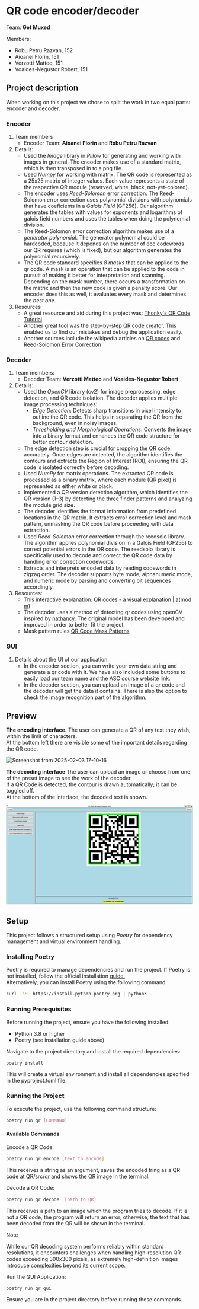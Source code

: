 # QR code encoder/decoder

Team: **Get Muxed** 
  
Members:
- Robu Petru Razvan, 152
- Aioanei Florin, 151
- Verzotti Matteo, 151
- Voaides-Negustor Robert, 151


## Project description

When working on this project we chose to split the work in two equal parts: encoder and decoder.
### Encoder
1. Team members
    - Encoder Team: **Aioanei Florin** and **Robu Petru Razvan**
2. Details: 
    - Used the *Image* library in *Pillow* for generating and working with images in general. The encoder makes use of a standard matrix, which is then transposed in to a png file.
    - Used *Numpy* for working with matrix. The QR code is represented as a 25x25 matrix of integer values. Each value represents a state of the respective QR module (reserved, white, black, not-yet-colored).
    - The encoder uses *Reed-Solomon* error correction. The Reed-Solomon error correction uses polynomial divisions with polynomials that have coeficients in a *Galois Field* (GF256). Our algorithm generates the tables with values for exponents and logarithms of galois field numbers and uses the tables when doing the polynomial division.
    - The Reed-Solomon error correction algorithm makes use of a *generator polynomial*. The generator polynomial could be hardcoded, because it depends on the number of ecc codewords our QR requires (which is fixed), but our algorithm generates the polynomial recursively.
    - The QR code standard specifies *8 masks* that can be applied to the qr code. A mask is an operation that can be applied to the code in pursuit of making it better for interpretation and scanning. Depending on the mask number, there occurs a transformation on the matrix and then the new code is given a penalty score. Our encoder does this as well, it evaluates every mask and determines the *best one*.
3. Resources
   - A great resource and aid during this project was: [Thonky's QR Code Tutorial](https://www.thonky.com/qr-code-tutorial/).
   - Another great tool was the [step-by-step QR code creator](https://www.nayuki.io/page/creating-a-qr-code-step-by-step). This enabled us to find our mistakes and debug the application easily.
   - Another sources include the wikipedia articles on [QR codes](https://en.wikipedia.org/wiki/QR_code) and [Reed-Solomon Error Correction](https://en.wikipedia.org/wiki/Reed%E2%80%93Solomon_error_correction)

### Decoder
1. Team members:
   - Decoder Team: **Verzotti Matteo** and **Voaides-Negustor Robert**
2. Details:
   - Used the *OpenCV* library (cv2) for image preprocessing, edge detection, and QR code isolation. The decoder applies multiple image processing techniques:
        - *Edge Detection*: Detects sharp transitions in pixel intensity to outline the QR code. This helps in separating the QR from the background, even in noisy images.
        - *Thresholding and Morphological Operations*: Converts the image into a binary format and enhances the QR code structure for better contour detection.
    - The edge detection step is crucial for cropping the QR code accurately. Once edges are detected, the algorithm identifies the contours and extracts the Region of Interest (ROI), ensuring the QR code is isolated correctly before decoding.
    - Used *NumPy* for matrix operations. The extracted QR code is processed as a binary matrix, where each module (QR pixel) is represented as either white or black.
    - Implemented a QR version detection algorithm, which identifies the QR version (1–3) by detecting the three finder patterns and analyzing the module grid size.
    - The decoder identifies the format information from predefined locations in the QR matrix. It extracts error correction level and mask pattern, unmasking the QR code before proceeding with data extraction.
    - Used *Reed-Solomon* error correction through the reedsolo library. The algorithm applies polynomial division in a Galois Field (GF256) to correct potential errors in the QR code. The reedsolo library is specifically used to decode and correct the QR code data by handling error correction codewords.
    - Extracts and interprets encoded data by reading codewords in zigzag order. The decoder supports byte mode, alphanumeric mode, and numeric mode by parsing and converting bit sequences accordingly.
3. Resources:
    - This interactive explanation: [QR codes - a visual explanation | a(mod m)](https://amodm.com/blog/2024/05/28/qr-codes-a-visual-explainer)
    - The decoder uses a method of detecting qr codes using openCV inspired by [nathancy](https://stackoverflow.com/users/11162165/nathancy). The original model has been developed and improved in order to better fit the project. 
    - Mask pattern rules [QR Code Mask Patterns](https://commons.wikimedia.org/wiki/File:QR_Code_Mask_Patterns.svg)
### GUI
1. Details about the UI of our application:
    - In the encoder section, you can write your own data string and generate a qr code with it. We have also included some buttons to easily load our team name and the ASC course website link.
    - In the decoder section, you can upload an image of a qr code and the decoder will get the data it contains. There is also the option to check the image recognition part of the algorithm.


## Preview
**The encoding interface.** The user can generate a QR of any text they wish, within the limit of characters.  
At the bottom left there are visible some of the important details regarding the QR code.  

![Screenshot from 2025-02-03 17-10-16](https://github.com/user-attachments/assets/a245dee3-b46f-4b80-8245-a45cafebadad)

**The decoding interface** The user can upload an image or choose from one of the preset image to see the work of the decoder.  
If a QR Code is detected, the contour is drawn automatically; it can be toggled off.  
At the bottom of the interface, the decoded text is shown.  

![decoding_interface](./src/qr/res/dec_inter.png)


## Setup
This project follows a structured setup using *Poetry* for dependency management and virtual environment handling.

### Installing Poetry 
Poetry is required to manage dependencies and run the project. If Poetry is not installed, follow the official installation [guide.](https://python-poetry.org/docs/)  
Alternatively, you can install Poetry using the following command:
```bash
curl -sSL https://install.python-poetry.org | python3 -
```  
### Running Prerequisites
Before running the project, ensure you have the following installed:
- Python 3.8 or higher
- Poetry (see installation guide above)  

Navigate to the project directory and install the required dependencies:
```bash
poetry install
```
This will create a virtual environment and install all dependencies specified in the pyproject.toml file.

### Running the Project
To execute the project, use the following command structure:
```bash
poetry run qr [COMMAND]
``` 
#### Available Commands  
Encode a QR Code:
```bash
poetry run qr encode [text_to_encode]
```  
This receives a string as an argument, saves the encoded tring as a QR code at QR/src/qr and shows the QR image in the terminal.  

Decode a QR Code:
```bash
poetry run qr decode  [path_to_QR]
```  
This receives a path to an image which the program tries to decode. If it is not a QR code, the program will return an error, otherwise, the text that has been decoded from the QR will be shown in the terminal.  

> [!NOTE]
> While our QR decoding system performs reliably within standard resolutions, it encounters challenges when handling high-resolution QR codes exceeding 300x300 pixels, as extremely high-definition images introduce complexities beyond its current scope.  


Run the GUI Application:
```bash
poetry run qr gui
```  
Ensure you are in the project directory before running these commands.




